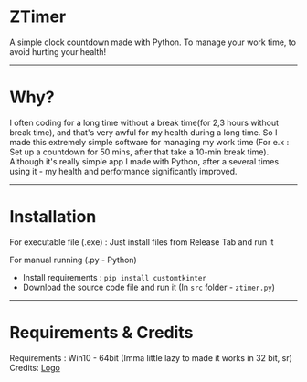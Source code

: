 # ZTimer
A simple clock countdown made with Python. To manage your work time, to avoid hurting your health!
___
# Why?
I often coding for a long time without a break time(for 2,3 hours without break time), and that's very awful for my health during a long time. So I made this extremely simple software for managing my work time (For e.x : Set up a countdown for 50 mins, after that take a 10-min break time). Although it's really simple app I made with Python, after a several times using it - my health and performance significantly improved.
___
# Installation
For executable file (.exe) : Just install files from Release Tab and run it 

For manual running (.py - Python)
+ Install requirements : `pip install customtkinter`
+ Download the source code file and run it (In `src` folder - `ztimer.py`)
___
# Requirements & Credits
Requirements : Win10 - 64bit (Imma little lazy to made it works in 32 bit, sr) \
Credits: [Logo](https://www.flaticon.com/free-icon/chronometer_850960)
